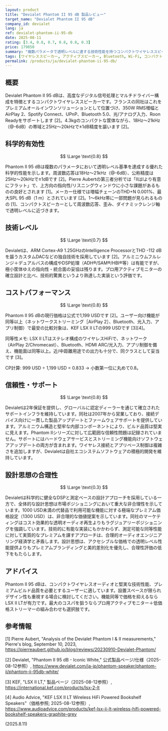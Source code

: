 ```yaml
---
layout: product
title: "Devialet Phantom II 95 dB 製品レビュー"
target_name: "Devialet Phantom II 95 dB"
company_id: devialet
lang: ja
ref: devialet-phantom-ii-95-db
date: 2025-08-11
rating: [3.4, 0.8, 0.7, 0.8, 0.8, 0.3]
price: 179850
summary: "複数パラメータで透明レベルに達する技術性能を持つコンパクトワイヤレススピーカー。最安の同等以上製品と比較して妥当なコストパフォーマンスで、意匠面を重視。"
tags: [ワイヤレススピーカー, アクティブスピーカー, Bluetooth, Wi-Fi, コンパクトスピーカー, プレミアムオーディオ]
permalink: /products/ja/devialet-phantom-ii-95-db/
---
```


## 概要

Devialet Phantom II 95 dBは、高度なデジタル信号処理とマルチドライバー構成を特徴とするコンパクトワイヤレススピーカーです。フランスの同社はこれをプレミアムオールインワンソリューションとして位置づけ、350W RMS増幅とAirPlay 2、Spotify Connect、UPnP、Bluetooth 5.0、光/アナログ入力、Roon Readyをサポートします [2]。4.3kgのコンパクトな筐体ながら、18Hz～21kHz（@-6dB）の帯域と25Hz～20kHzで±1dB精度を謳います [2]。

## 科学的有効性

$$ \Large \text{0.8} $$

Phantom II 95 dBは複数のパラメータにおいて透明レベル基準を達成する優れた科学的性能を示します。周波数応答は18Hz～21kHz（@-6dB）、公称精度は25Hz～20kHzで±1dBです [2]。Pierre Aubertの第三者分析では「IIはIより有意にフラット」で、上方向の指向性/リスニングウィンドウに小さな課題があるものの良好とされます [1]。メーカー仕様では増幅チェーンのTHD+N 0.001%、最大SPL 95 dB（1 m）とされています [2]。1～6kHz帯に一部問題が見られるものの [1]、コンパクトスピーカーとして周波数応答、歪み、ダイナミックレンジ軸で透明レベルに近づきます。

## 技術レベル

$$ \Large \text{0.7} $$

Devialetは、ARM Cortex-A9 1.25GHzのIntelligence ProcessorとTHD -112 dBを謳うカスタムDACなどの独自技術を採用しています [2]。アルミニウムフルレンジ＋デュアルバスの構成やDSP処理（ADH®/SAM®/HBI®等）は有能ですが、極小筐体ゆえの指向性・統合面の妥協は残ります。プロ用アクティブモニターの確立設計と比べ、技術的驚異というより熟達した実装という評価です。

## コストパフォーマンス

$$ \Large \text{0.8} $$

Phantom II 95 dBの現行価格は公式で1,199 USDです [2]。ユーザー向け機能が同等以上（ネットワークストリーミング［AirPlay 2］、Bluetooth、光入力、アプリ制御）で最安の比較対象は、KEF LSX II LTの999 USDです [3][4]。

同等性メモ: LSX II LTはステレオ構成のワイヤレスHiFiで、ネットワーク（AirPlay 2/Chromecast）、Bluetooth、HDMI ARC/光入力、アプリ制御を備え、機能面は同等以上。近/中距離用途での出力も十分で、同クラスとして妥当です [3]。

CP計算: 999 USD ÷ 1,199 USD = 0.833 → 小数第一位に丸めて0.8。

## 信頼性・サポート

$$ \Large \text{0.8} $$

Devialetは2年保証を提供し、グローバルに認定ディーラーを通じて確立されたサポートインフラを維持しています。同社は2007年から営業しており、接続デバイス向けに一貫した製品アップデートとファームウェアサポートを提供しています。アルミニウム構造と堅牢な内部コンポーネントにより、ビルド品質は堅実に見えます。Phantom IIシリーズに対して広範囲な信頼性問題は記録されていません。サポートにはハードウェアサービスとストリーミング機能向けソフトウェアアップデートの両方が含まれます。ワイヤレス接続とアプリベース制御は複雑さを追加しますが、Devialetは自社エコシステムソフトウェアの積極的開発を維持しています。

## 設計思想の合理性

$$ \Large \text{0.3} $$

Devialetは科学的に健全なDSPと測定ベースの設計アプローチを採用している一方で、全体的な設計思想は市場ポジショニングにおいて重大な非合理性を示しています。1000 USD未満の代替品で利用可能な機能に対する極端なプレミアム価格設定（1300 USD）は、非合理的な価値提案を示しています。同社のマーケティングはコスト効果的な透明オーディオ再生よりもラグジュアリーポジショニングを強調しています。技術的に有能な実装にもかかわらず、測定可能な同等性能に対して実質的なプレミアムを課すアプローチは、合理的オーディオエンジニアリング経済学と矛盾します。設計思想は、アクセシブルな価格での透明レベル性能提供よりもプレミアムブランディングと美的差別化を優先し、合理性評価の低下をもたらします。

## アドバイス

Phantom II 95 dBは、コンパクトワイヤレスオーディオと堅実な技術性能、プレミアムビルド品質を必要とするユーザーに適しています。設置スペースが限られデザイン性も重視する場合に検討してください。機能同等で価格を抑えるならLSX II LTが有力です。最大のコスパを狙うならプロ用アクティブモニター＋低価格ストリーマーの組み合わせも選択肢です。

## 参考情報

[1] Pierre Aubert, "Analysis of the Devialet Phantom I & II measurements," Pierre's blog, September 10, 2023, https://pierreaubert.github.io/blog/reviews/20230910-Devialet-Phantom/

[2] Devialet, "Phantom II 95 dB - Iconic White," 公式製品ページ/仕様（2025-08-12参照）, https://www.devialet.com/ja-jp/phantom-speaker/phantom-ii/phantom-ii-95db-white/

[3] KEF, "LSX II LT," 製品ページ（2025-08-12参照）, https://international.kef.com/products/lsx-2-lt

[4] Audio Advice, "KEF LSX II LT Wireless HiFi Powered Bookshelf Speakers"（価格参照; 2025-08-12参照）, https://www.audioadvice.com/products/kef-lsx-ii-lt-wireless-hifi-powered-bookshelf-speakers-graphite-grey

(2025.8.11)